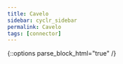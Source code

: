 ```yaml
---
title: Cavelo
sidebar: cyclr_sidebar
permalink: Cavelo
tags: [connector]
---
```

{::options parse_block_html="true" /}
